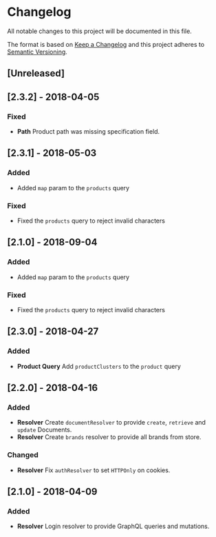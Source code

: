 # Changelog

All notable changes to this project will be documented in this file.

The format is based on [Keep a Changelog](http://keepachangelog.com/en/1.0.0/)
and this project adheres to [Semantic Versioning](http://semver.org/spec/v2.0.0.html).

## [Unreleased]

## [2.3.2] - 2018-04-05

### Fixed

* **Path** Product path was missing specification field.

## [2.3.1] - 2018-05-03

### Added

* Added `map` param to the `products` query

### Fixed

* Fixed the `products` query to reject invalid characters

## [2.1.0] - 2018-09-04

### Added

* Added `map` param to the `products` query

### Fixed

* Fixed the `products` query to reject invalid characters

## [2.3.0] - 2018-04-27

### Added

* **Product Query** Add `productClusters` to the `product` query

## [2.2.0] - 2018-04-16

### Added

* **Resolver** Create `documentResolver` to provide `create`, `retrieve` and `update` Documents.
* **Resolver** Create `brands` resolver to provide all brands from store.

### Changed

* **Resolver** Fix `authResolver` to set `HTTPOnly` on cookies.

## [2.1.0] - 2018-04-09

### Added

* **Resolver** Login resolver to provide GraphQL queries and mutations.
